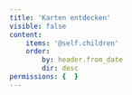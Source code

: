```yaml
---
title: 'Karten entdecken'
visible: false
content:
    items: '@self.children'
    order:
        by: header.from_date
        dir: desc
permissions: {  }
---
```


